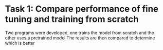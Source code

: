 # Task 1: Compare performance of fine tuning and training from scratch

Two programs were developed, one trains the model from scratch and the other uses a pretrained model
The results are then compared to determine which is better
